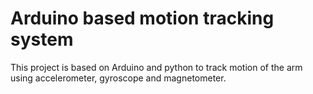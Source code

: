 # Arduino based motion tracking system

This project is based on Arduino and python to track motion of the arm using accelerometer, gyroscope and magnetometer.